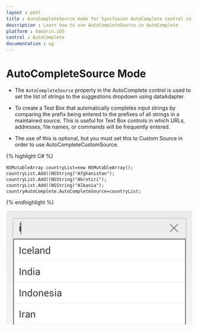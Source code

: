 ```yaml
---
layout : post
title : AutoCompleteSource mode for Syncfusion AutoComplete control in Xamarin.iOS
description : Learn how to use AutoCompleteSource in AutoComplete
platform : Xamarin.iOS 
control : AutoComplete
documentation : ug
---
```


# AutoCompleteSource Mode

* The `AutoCompleteSource` property in the AutoComplete control is used to set the list of strings to the suggestions dropdown using dataAdapter.

* To create a Text Box that automatically completes input strings by comparing the prefix being entered to the prefixes of all strings in a maintained source. This is useful for Text Box controls in which URLs, addresses, file names, or commands will be frequently entered.

* The use of this is optional, but you must set this to Custom Source in order to use AutoCompleteCustomSource.

{% highlight C# %}

	NSMutableArray countryList=new NSMutableArray();
	countryList.Add((NSString)"Afghanistan");
	countryList.Add((NSString)"Akrotiri");
	countryList.Add((NSString)"Albania"); 
	countryAutoComplete.AutoCompleteSource=countryList;

{% endhighlight %}


![](images/autocompletesource.png)
